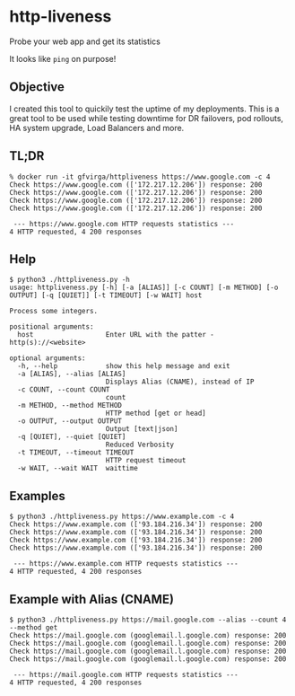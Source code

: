 # http-liveness
Probe your web app and get its statistics

It looks like `ping` on purpose!

## Objective
I created this tool to quickily test the uptime of my deployments. This is a great tool to be used while testing downtime for DR failovers, pod rollouts, HA system upgrade, Load Balancers and more.

## TL;DR

```shell
% docker run -it gfvirga/httpliveness https://www.google.com -c 4
Check https://www.google.com (['172.217.12.206']) response: 200
Check https://www.google.com (['172.217.12.206']) response: 200
Check https://www.google.com (['172.217.12.206']) response: 200
Check https://www.google.com (['172.217.12.206']) response: 200

 --- https://www.google.com HTTP requests statistics ---
4 HTTP requested, 4 200 responses
```

## Help

```shell
$ python3 ./httpliveness.py -h
usage: httpliveness.py [-h] [-a [ALIAS]] [-c COUNT] [-m METHOD] [-o OUTPUT] [-q [QUIET]] [-t TIMEOUT] [-w WAIT] host

Process some integers.

positional arguments:
  host                  Enter URL with the patter - http(s)://<website>

optional arguments:
  -h, --help            show this help message and exit
  -a [ALIAS], --alias [ALIAS]
                        Displays Alias (CNAME), instead of IP
  -c COUNT, --count COUNT
                        count
  -m METHOD, --method METHOD
                        HTTP method [get or head]
  -o OUTPUT, --output OUTPUT
                        Output [text|json]
  -q [QUIET], --quiet [QUIET]
                        Reduced Verbosity
  -t TIMEOUT, --timeout TIMEOUT
                        HTTP request timeout
  -w WAIT, --wait WAIT  waittime
```

## Examples

```shell
$ python3 ./httpliveness.py https://www.example.com -c 4     
Check https://www.example.com (['93.184.216.34']) response: 200
Check https://www.example.com (['93.184.216.34']) response: 200
Check https://www.example.com (['93.184.216.34']) response: 200
Check https://www.example.com (['93.184.216.34']) response: 200

 --- https://www.example.com HTTP requests statistics ---
4 HTTP requested, 4 200 responses
```

## Example with Alias (CNAME)

```shell
$ python3 ./httpliveness.py https://mail.google.com --alias --count 4 --method get
Check https://mail.google.com (googlemail.l.google.com) response: 200
Check https://mail.google.com (googlemail.l.google.com) response: 200
Check https://mail.google.com (googlemail.l.google.com) response: 200
Check https://mail.google.com (googlemail.l.google.com) response: 200

 --- https://mail.google.com HTTP requests statistics ---
4 HTTP requested, 4 200 responses
```
